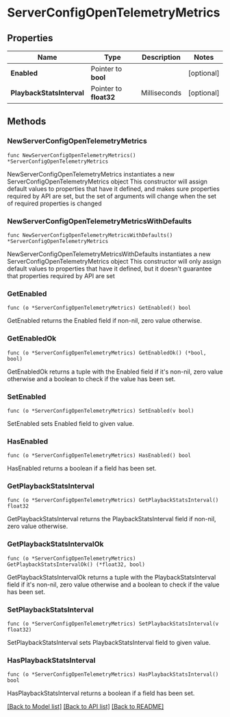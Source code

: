 # ServerConfigOpenTelemetryMetrics

## Properties

Name | Type | Description | Notes
------------ | ------------- | ------------- | -------------
**Enabled** | Pointer to **bool** |  | [optional] 
**PlaybackStatsInterval** | Pointer to **float32** | Milliseconds | [optional] 

## Methods

### NewServerConfigOpenTelemetryMetrics

`func NewServerConfigOpenTelemetryMetrics() *ServerConfigOpenTelemetryMetrics`

NewServerConfigOpenTelemetryMetrics instantiates a new ServerConfigOpenTelemetryMetrics object
This constructor will assign default values to properties that have it defined,
and makes sure properties required by API are set, but the set of arguments
will change when the set of required properties is changed

### NewServerConfigOpenTelemetryMetricsWithDefaults

`func NewServerConfigOpenTelemetryMetricsWithDefaults() *ServerConfigOpenTelemetryMetrics`

NewServerConfigOpenTelemetryMetricsWithDefaults instantiates a new ServerConfigOpenTelemetryMetrics object
This constructor will only assign default values to properties that have it defined,
but it doesn't guarantee that properties required by API are set

### GetEnabled

`func (o *ServerConfigOpenTelemetryMetrics) GetEnabled() bool`

GetEnabled returns the Enabled field if non-nil, zero value otherwise.

### GetEnabledOk

`func (o *ServerConfigOpenTelemetryMetrics) GetEnabledOk() (*bool, bool)`

GetEnabledOk returns a tuple with the Enabled field if it's non-nil, zero value otherwise
and a boolean to check if the value has been set.

### SetEnabled

`func (o *ServerConfigOpenTelemetryMetrics) SetEnabled(v bool)`

SetEnabled sets Enabled field to given value.

### HasEnabled

`func (o *ServerConfigOpenTelemetryMetrics) HasEnabled() bool`

HasEnabled returns a boolean if a field has been set.

### GetPlaybackStatsInterval

`func (o *ServerConfigOpenTelemetryMetrics) GetPlaybackStatsInterval() float32`

GetPlaybackStatsInterval returns the PlaybackStatsInterval field if non-nil, zero value otherwise.

### GetPlaybackStatsIntervalOk

`func (o *ServerConfigOpenTelemetryMetrics) GetPlaybackStatsIntervalOk() (*float32, bool)`

GetPlaybackStatsIntervalOk returns a tuple with the PlaybackStatsInterval field if it's non-nil, zero value otherwise
and a boolean to check if the value has been set.

### SetPlaybackStatsInterval

`func (o *ServerConfigOpenTelemetryMetrics) SetPlaybackStatsInterval(v float32)`

SetPlaybackStatsInterval sets PlaybackStatsInterval field to given value.

### HasPlaybackStatsInterval

`func (o *ServerConfigOpenTelemetryMetrics) HasPlaybackStatsInterval() bool`

HasPlaybackStatsInterval returns a boolean if a field has been set.


[[Back to Model list]](../README.md#documentation-for-models) [[Back to API list]](../README.md#documentation-for-api-endpoints) [[Back to README]](../README.md)


